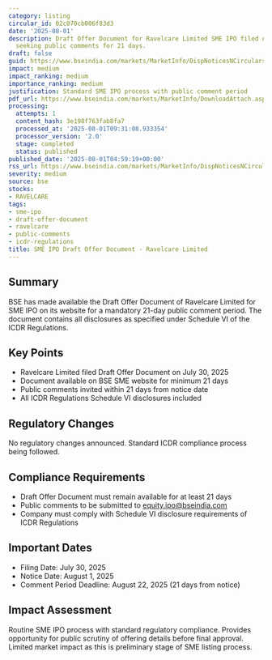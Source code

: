 ```yaml
---
category: listing
circular_id: 02c070cb006f83d3
date: '2025-08-01'
description: Draft Offer Document for Ravelcare Limited SME IPO filed on BSE SME platform,
  seeking public comments for 21 days.
draft: false
guid: https://www.bseindia.com/markets/MarketInfo/DispNoticesNCirculars.aspx?Noticeid={52F90D1F-9AF9-45E5-99DE-5F0E016CE4C8}&noticeno=20250801-1&dt=08/01/2025&icount=1&totcount=18&flag=0
impact: medium
impact_ranking: medium
importance_ranking: medium
justification: Standard SME IPO process with public comment period
pdf_url: https://www.bseindia.com/markets/MarketInfo/DownloadAttach.aspx?id=20250801-1&attachedId=
processing:
  attempts: 1
  content_hash: 3e198f763fab8fa7
  processed_at: '2025-08-01T09:31:08.933354'
  processor_version: '2.0'
  stage: completed
  status: published
published_date: '2025-08-01T04:59:19+00:00'
rss_url: https://www.bseindia.com/markets/MarketInfo/DispNoticesNCirculars.aspx?Noticeid={52F90D1F-9AF9-45E5-99DE-5F0E016CE4C8}&noticeno=20250801-1&dt=08/01/2025&icount=1&totcount=18&flag=0
severity: medium
source: bse
stocks:
- RAVELCARE
tags:
- sme-ipo
- draft-offer-document
- ravelcare
- public-comments
- icdr-regulations
title: SME IPO Draft Offer Document - Ravelcare Limited
---
```


## Summary

BSE has made available the Draft Offer Document of Ravelcare Limited for SME IPO on its website for a mandatory 21-day public comment period. The document contains all disclosures as specified under Schedule VI of the ICDR Regulations.

## Key Points

- Ravelcare Limited filed Draft Offer Document on July 30, 2025
- Document available on BSE SME website for minimum 21 days
- Public comments invited within 21 days from notice date
- All ICDR Regulations Schedule VI disclosures included

## Regulatory Changes

No regulatory changes announced. Standard ICDR compliance process being followed.

## Compliance Requirements

- Draft Offer Document must remain available for at least 21 days
- Public comments to be submitted to equity.ipo@bseindia.com
- Company must comply with Schedule VI disclosure requirements of ICDR Regulations

## Important Dates

- Filing Date: July 30, 2025
- Notice Date: August 1, 2025
- Comment Period Deadline: August 22, 2025 (21 days from notice)

## Impact Assessment

Routine SME IPO process with standard regulatory compliance. Provides opportunity for public scrutiny of offering details before final approval. Limited market impact as this is preliminary stage of SME listing process.
